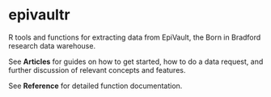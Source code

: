 # epivaultr
R tools and functions for extracting data from EpiVault, the Born in Bradford research data warehouse.

See **Articles** for guides on how to get started, how to do a data request, and further discussion of relevant concepts and features.

See **Reference** for detailed function documentation.

